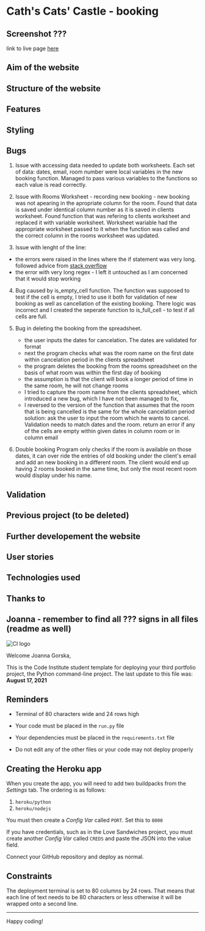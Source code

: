# Cath's Cats' Castle - booking
## Screenshot ???

link to live page [here]()



## Aim of the website

## Structure of the website


## Features



## Styling


## Bugs
1. Issue with accessing data needed to update both worksheets. Each set of data: dates, email, room number were local variables in the new booking function. Managed to pass various variables to the functions so each value is read correctly.

2. Issue with Rooms Worksheet - recording new booking - new booking was not apearing in the apropriate column for the room. Found that data is saved under identical column number as it is saved in clients worksheet. Found function that was refering to clients worksheet and replaced it with variable worksheet. Worksheet wariable had the appropriate worksheet passed to it when the function was called and the correct column in the rooms worksheet was updated.

3. Issue with lenght of the line:
- the errors were raised in the lines where the if statement was very long. followed advice from [stack overflow](https://stackoverflow.com/questions/5253348/very-long-if-statement-in-python)
- the error with very long regex - I left it untouched as I am concerned that it would stop working

4. Bug caused by is_empty_cell function. The function was supposed to test if the cell is empty, I tried to use it both for validation of new booking as well as cancellation of the existing booking. There logic was incorrect and I created the seperate function to is_full_cell - to test if all cells are full. 

5. Bug in deleting the booking from the spreadsheet. 
    - the user inputs the dates for cancelation. The dates are validated for format
    - next the program checks what was the room name on the first date within cancelation period in the clients spreadsheet
    - the program deletes the booking from the rooms spreadsheet on the basis of what room was within the first day of booking
    - the assumption is that the client will book a longer period of time in the same room, he will not change rooms
    - I tried to capture the room name from the clients spreadsheet, which introduced a new bug, which I have not been managed to fix,
    - I reversed to the version of the function that assumes that the room that is being cancelled is the same for the whole cancelation period
    solution: ask the user to input the room which he wants to cancel. Validation needs to match dates and the room.
    return an error if any of the cells are empty within given dates in column room or in column email
6. Double booking
Program only checks if the room is available on those dates, it can over ride the entries of old booking under the client's email and add an new booking in a different room. The client would end up having 2 rooms booked in the same time, but only the most recent room would display under his name.
  
## Validation



## Previous project (to be deleted)



## Further developement the website


## User stories



## Technologies used


## Thanks to


## Joanna - remember to find all ??? signs in all files (readme as well)




![CI logo](https://codeinstitute.s3.amazonaws.com/fullstack/ci_logo_small.png)

Welcome Joanna Gorska,

This is the Code Institute student template for deploying your third portfolio project, the Python command-line project. The last update to this file was: **August 17, 2021**

## Reminders


* Terminal of 80 characters wide and 24 rows high

* Your code must be placed in the `run.py` file
* Your dependencies must be placed in the `requirements.txt` file
* Do not edit any of the other files or your code may not deploy properly

## Creating the Heroku app

When you create the app, you will need to add two buildpacks from the _Settings_ tab. The ordering is as follows:

1. `heroku/python`
2. `heroku/nodejs`

You must then create a _Config Var_ called `PORT`. Set this to `8000`

If you have credentials, such as in the Love Sandwiches project, you must create another _Config Var_ called `CREDS` and paste the JSON into the value field.

Connect your GitHub repository and deploy as normal.

## Constraints

The deployment terminal is set to 80 columns by 24 rows. That means that each line of text needs to be 80 characters or less otherwise it will be wrapped onto a second line.

-----
Happy coding!